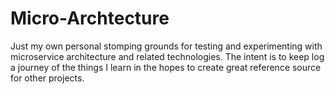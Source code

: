 # Micro-Archtecture
Just my own personal stomping grounds for testing and experimenting with microservice architecture and related technologies.  The intent is to keep log a journey of the things I learn in the hopes to create great reference source for other projects.
